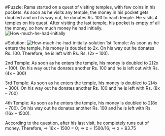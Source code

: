 #Puzzle:
Rama started on a quest of visiting temples, with few coins in his pockets. As soon as he visits any temple, the money in his pocket gets doubled and on his way out, he donates Rs. 100 to each temple. He visits 4 temples on his quest. After visiting the last temple, his pocket is empty of all the money, so how much money he had initially.
![How-much-he-had-initially](https://github.com/NamanChaudhary1/PuzzleSolving/assets/91721649/ad5e6681-b0fb-4d33-b2b7-37e56f76c4d3)

#Solution:
![How-much-he-had-initially-solution](https://github.com/NamanChaudhary1/PuzzleSolving/assets/91721649/e1fc5808-a88d-4b29-aade-923063e116d0)
1st Temple: As soon as he enters the temple, his money is doubled to 2x. On his way out he donates Rs. 100. Therefore, he is left with Rs. Rs. (2x – 100).

2nd Temple: As soon as he enters the temple, his money is doubled to 2(2x – 100). On his way out he donates another Rs. 100 and he is left out with Rs. (4x – 300)

3rd Temple: As soon as he enters the temple, his money is doubled to 2(4x – 300). On his way out he donates another Rs. 100 and he is left with Rs. (8x – 700)

4th Temple: As soon as he enters the temple, his money is doubled to 2(8x – 700). On his way out he donates another Rs. 100 and he is left with Rs. (16x – 1500).

According to the question, after his last visit, he completely runs out of money.
Therefore,
=> 16x - 1500 = 0;
=> x = 1500/16;
=> x = 93.75
